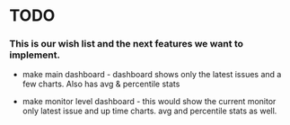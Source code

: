# TODO #

### This is our wish list and the next features we want to implement. ###

  * make main dashboard - dashboard shows only the latest issues and a few charts.  Also has avg & percentile stats

  * make monitor level dashboard - this would show the current monitor only latest issue and up time charts.  avg and percentile stats as well.